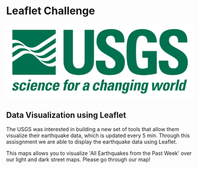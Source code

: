 # Leaflet Challenge 

![1-logo.png](Leaflet-Step-1/Images/1-logo.png)

## Data Visualization using Leaflet
 
The USGS was interested in building a new set of tools that allow them visualize their earthquake data, which is updated every 5 min. Through this assisgnment we are able to display the earthquake data using Leaflet.

This maps allows you to visualize 'All Earthquakes from the Past Week' over our light and dark street maps. Please go through our map!